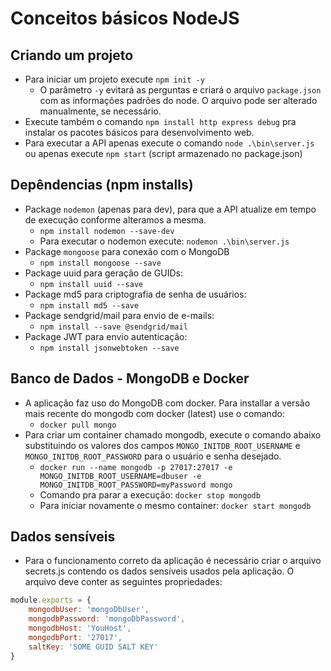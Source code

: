 
# Conceitos básicos NodeJS

## Criando um projeto
- Para iniciar um projeto execute `npm init -y`
	- O parâmetro `-y` evitará as perguntas e criará o arquivo `package.json` com as informações padrões do node. O arquivo pode ser alterado manualmente, se necessário.
- Execute também o comando `npm install http express debug` pra instalar os pacotes básicos para desenvolvimento web.
- Para executar a API apenas execute o comando `node .\bin\server.js` ou apenas execute `npm start` (script armazenado no package.json)

## Depêndencias (npm installs)
- Package `nodemon` (apenas para dev), para que a API atualize em tempo de execução conforme alteramos a mesma.
	- `npm install nodemon --save-dev`
	- Para executar o nodemon execute: `nodemon .\bin\server.js`
- Package `mongoose` para conexão com o MongoDB
	- `npm install mongoose --save`
- Package uuid para geração de GUIDs:
	- `npm install uuid --save`
- Package md5 para criptografia de senha de usuários:
	- `npm install md5 --save`
- Package sendgrid/mail para envio de e-mails:
	- `npm install --save @sendgrid/mail`
- Package JWT para envio autenticação:
	- `npm install jsonwebtoken --save`

## Banco de Dados - MongoDB e Docker
- A aplicação faz uso do MongoDB com docker. Para installar a versão mais recente do mongodb com docker (latest) use o comando:
	- `docker pull mongo`
- Para criar um container chamado mongodb, execute o comando abaixo substituindo os valores dos campos `MONGO_INITDB_ROOT_USERNAME` e `MONGO_INITDB_ROOT_PASSWORD` para o usuário e senha desejado.
	- `docker run --name mongodb -p 27017:27017 -e MONGO_INITDB_ROOT_USERNAME=dbuser -e MONGO_INITDB_ROOT_PASSWORD=myPassword mongo`
	- Comando pra parar a execução: `docker stop mongodb`
	- Para iniciar novamente o mesmo container: `docker start mongodb`

## Dados sensíveis
- Para o funcionamento correto da aplicação é necessário criar o arquivo secrets.js contendo os dados sensíveis usados pela aplicação. O arquivo deve conter as seguintes propriedades: 

```javascript
module.exports = {
    mongodbUser: 'mongoDbUser',
    mongodbPassword: 'mongoDbPassword',
    mongodbHost: 'YouHost',
    mongodbPort: '27017',
    saltKey: 'SOME GUID SALT KEY'
}
```
